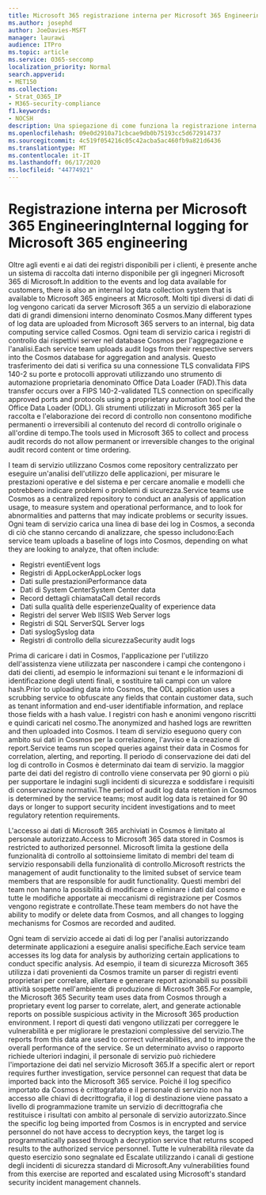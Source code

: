 ```yaml
---
title: Microsoft 365 registrazione interna per Microsoft 365 Engineering
ms.author: josephd
author: JoeDavies-MSFT
manager: laurawi
audience: ITPro
ms.topic: article
ms.service: O365-seccomp
localization_priority: Normal
search.appverid:
- MET150
ms.collection:
- Strat_O365_IP
- M365-security-compliance
f1.keywords:
- NOCSH
description: Una spiegazione di come funziona la registrazione interna per Microsoft 365 Engineering.
ms.openlocfilehash: 09e0d2910a71cbcae9db0b75193cc5d672914737
ms.sourcegitcommit: 4c519f054216c05c42acba5ac460fb9a821d6436
ms.translationtype: MT
ms.contentlocale: it-IT
ms.lasthandoff: 06/17/2020
ms.locfileid: "44774921"
---
```

# <a name="internal-logging-for-microsoft-365-engineering"></a><span data-ttu-id="4a6e5-103">Registrazione interna per Microsoft 365 Engineering</span><span class="sxs-lookup"><span data-stu-id="4a6e5-103">Internal logging for Microsoft 365 engineering</span></span>

<span data-ttu-id="4a6e5-104">Oltre agli eventi e ai dati dei registri disponibili per i clienti, è presente anche un sistema di raccolta dati interno disponibile per gli ingegneri Microsoft 365 di Microsoft.</span><span class="sxs-lookup"><span data-stu-id="4a6e5-104">In addition to the events and log data available for customers, there is also an internal log data collection system that is available to Microsoft 365 engineers at Microsoft.</span></span> <span data-ttu-id="4a6e5-105">Molti tipi diversi di dati di log vengono caricati da server Microsoft 365 a un servizio di elaborazione dati di grandi dimensioni interno denominato Cosmos.</span><span class="sxs-lookup"><span data-stu-id="4a6e5-105">Many different types of log data are uploaded from Microsoft 365 servers to an internal, big data computing service called Cosmos.</span></span> <span data-ttu-id="4a6e5-106">Ogni team di servizio carica i registri di controllo dai rispettivi server nel database Cosmos per l'aggregazione e l'analisi.</span><span class="sxs-lookup"><span data-stu-id="4a6e5-106">Each service team uploads audit logs from their respective servers into the Cosmos database for aggregation and analysis.</span></span> <span data-ttu-id="4a6e5-107">Questo trasferimento dei dati si verifica su una connessione TLS convalidata FIPS 140-2 su porte e protocolli approvati utilizzando uno strumento di automazione proprietaria denominato Office Data Loader (FAD).</span><span class="sxs-lookup"><span data-stu-id="4a6e5-107">This data transfer occurs over a FIPS 140-2-validated TLS connection on specifically approved ports and protocols using a proprietary automation tool called the Office Data Loader (ODL).</span></span> <span data-ttu-id="4a6e5-108">Gli strumenti utilizzati in Microsoft 365 per la raccolta e l'elaborazione dei record di controllo non consentono modifiche permanenti o irreversibili al contenuto del record di controllo originale o all'ordine di tempo.</span><span class="sxs-lookup"><span data-stu-id="4a6e5-108">The tools used in Microsoft 365 to collect and process audit records do not allow permanent or irreversible changes to the original audit record content or time ordering.</span></span>

<span data-ttu-id="4a6e5-109">I team di servizio utilizzano Cosmos come repository centralizzato per eseguire un'analisi dell'utilizzo delle applicazioni, per misurare le prestazioni operative e del sistema e per cercare anomalie e modelli che potrebbero indicare problemi o problemi di sicurezza.</span><span class="sxs-lookup"><span data-stu-id="4a6e5-109">Service teams use Cosmos as a centralized repository to conduct an analysis of application usage, to measure system and operational performance, and to look for abnormalities and patterns that may indicate problems or security issues.</span></span> <span data-ttu-id="4a6e5-110">Ogni team di servizio carica una linea di base dei log in Cosmos, a seconda di ciò che stanno cercando di analizzare, che spesso includono:</span><span class="sxs-lookup"><span data-stu-id="4a6e5-110">Each service team uploads a baseline of logs into Cosmos, depending on what they are looking to analyze, that often include:</span></span>

- <span data-ttu-id="4a6e5-111">Registri eventi</span><span class="sxs-lookup"><span data-stu-id="4a6e5-111">Event logs</span></span>
- <span data-ttu-id="4a6e5-112">Registri di AppLocker</span><span class="sxs-lookup"><span data-stu-id="4a6e5-112">AppLocker logs</span></span>
- <span data-ttu-id="4a6e5-113">Dati sulle prestazioni</span><span class="sxs-lookup"><span data-stu-id="4a6e5-113">Performance data</span></span>
- <span data-ttu-id="4a6e5-114">Dati di System Center</span><span class="sxs-lookup"><span data-stu-id="4a6e5-114">System Center data</span></span>
- <span data-ttu-id="4a6e5-115">Record dettagli chiamata</span><span class="sxs-lookup"><span data-stu-id="4a6e5-115">Call detail records</span></span>
- <span data-ttu-id="4a6e5-116">Dati sulla qualità delle esperienze</span><span class="sxs-lookup"><span data-stu-id="4a6e5-116">Quality of experience data</span></span>
- <span data-ttu-id="4a6e5-117">Registri del server Web IIS</span><span class="sxs-lookup"><span data-stu-id="4a6e5-117">IIS Web Server logs</span></span>
- <span data-ttu-id="4a6e5-118">Registri di SQL Server</span><span class="sxs-lookup"><span data-stu-id="4a6e5-118">SQL Server logs</span></span>
- <span data-ttu-id="4a6e5-119">Dati syslog</span><span class="sxs-lookup"><span data-stu-id="4a6e5-119">Syslog data</span></span>
- <span data-ttu-id="4a6e5-120">Registri di controllo della sicurezza</span><span class="sxs-lookup"><span data-stu-id="4a6e5-120">Security audit logs</span></span>

<span data-ttu-id="4a6e5-121">Prima di caricare i dati in Cosmos, l'applicazione per l'utilizzo dell'assistenza viene utilizzata per nascondere i campi che contengono i dati dei clienti, ad esempio le informazioni sui tenant e le informazioni di identificazione degli utenti finali, e sostituire tali campi con un valore hash.</span><span class="sxs-lookup"><span data-stu-id="4a6e5-121">Prior to uploading data into Cosmos, the ODL application uses a scrubbing service to obfuscate any fields that contain customer data, such as tenant information and end-user identifiable information, and replace those fields with a hash value.</span></span> <span data-ttu-id="4a6e5-122">I registri con hash e anonimi vengono riscritti e quindi caricati nel cosmo.</span><span class="sxs-lookup"><span data-stu-id="4a6e5-122">The anonymized and hashed logs are rewritten and then uploaded into Cosmos.</span></span> <span data-ttu-id="4a6e5-123">I team di servizio eseguono query con ambito sui dati in Cosmos per la correlazione, l'avviso e la creazione di report.</span><span class="sxs-lookup"><span data-stu-id="4a6e5-123">Service teams run scoped queries against their data in Cosmos for correlation, alerting, and reporting.</span></span> <span data-ttu-id="4a6e5-124">Il periodo di conservazione dei dati del log di controllo in Cosmos è determinato dai team di servizio. la maggior parte dei dati del registro di controllo viene conservata per 90 giorni o più per supportare le indagini sugli incidenti di sicurezza e soddisfare i requisiti di conservazione normativi.</span><span class="sxs-lookup"><span data-stu-id="4a6e5-124">The period of audit log data retention in Cosmos is determined by the service teams; most audit log data is retained for 90 days or longer to support security incident investigations and to meet regulatory retention requirements.</span></span>

<span data-ttu-id="4a6e5-125">L'accesso ai dati di Microsoft 365 archiviati in Cosmos è limitato al personale autorizzato.</span><span class="sxs-lookup"><span data-stu-id="4a6e5-125">Access to Microsoft 365 data stored in Cosmos is restricted to authorized personnel.</span></span> <span data-ttu-id="4a6e5-126">Microsoft limita la gestione della funzionalità di controllo al sottoinsieme limitato di membri del team di servizio responsabili della funzionalità di controllo.</span><span class="sxs-lookup"><span data-stu-id="4a6e5-126">Microsoft restricts the management of audit functionality to the limited subset of service team members that are responsible for audit functionality.</span></span> <span data-ttu-id="4a6e5-127">Questi membri del team non hanno la possibilità di modificare o eliminare i dati dal cosmo e tutte le modifiche apportate ai meccanismi di registrazione per Cosmos vengono registrate e controllate.</span><span class="sxs-lookup"><span data-stu-id="4a6e5-127">These team members do not have the ability to modify or delete data from Cosmos, and all changes to logging mechanisms for Cosmos are recorded and audited.</span></span>

<span data-ttu-id="4a6e5-128">Ogni team di servizio accede ai dati di log per l'analisi autorizzando determinate applicazioni a eseguire analisi specifiche.</span><span class="sxs-lookup"><span data-stu-id="4a6e5-128">Each service team accesses its log data for analysis by authorizing certain applications to conduct specific analysis.</span></span> <span data-ttu-id="4a6e5-129">Ad esempio, il team di sicurezza Microsoft 365 utilizza i dati provenienti da Cosmos tramite un parser di registri eventi proprietari per correlare, allertare e generare report azionabili su possibili attività sospette nell'ambiente di produzione di Microsoft 365.</span><span class="sxs-lookup"><span data-stu-id="4a6e5-129">For example, the Microsoft 365 Security team uses data from Cosmos through a proprietary event log parser to correlate, alert, and generate actionable reports on possible suspicious activity in the Microsoft 365 production environment.</span></span> <span data-ttu-id="4a6e5-130">I report di questi dati vengono utilizzati per correggere le vulnerabilità e per migliorare le prestazioni complessive del servizio.</span><span class="sxs-lookup"><span data-stu-id="4a6e5-130">The reports from this data are used to correct vulnerabilities, and to improve the overall performance of the service.</span></span> <span data-ttu-id="4a6e5-131">Se un determinato avviso o rapporto richiede ulteriori indagini, il personale di servizio può richiedere l'importazione dei dati nel servizio Microsoft 365.</span><span class="sxs-lookup"><span data-stu-id="4a6e5-131">If a specific alert or report requires further investigation, service personnel can request that data be imported back into the Microsoft 365 service.</span></span> <span data-ttu-id="4a6e5-132">Poiché il log specifico importato da Cosmos è crittografato e il personale di servizio non ha accesso alle chiavi di decrittografia, il log di destinazione viene passato a livello di programmazione tramite un servizio di decrittografia che restituisce i risultati con ambito al personale di servizio autorizzato.</span><span class="sxs-lookup"><span data-stu-id="4a6e5-132">Since the specific log being imported from Cosmos is in encrypted and service personnel do not have access to decryption keys, the target log is programmatically passed through a decryption service that returns scoped results to the authorized service personnel.</span></span> <span data-ttu-id="4a6e5-133">Tutte le vulnerabilità rilevate da questo esercizio sono segnalate ed Escalate utilizzando i canali di gestione degli incidenti di sicurezza standard di Microsoft.</span><span class="sxs-lookup"><span data-stu-id="4a6e5-133">Any vulnerabilities found from this exercise are reported and escalated using Microsoft's standard security incident management channels.</span></span>
